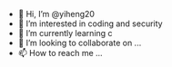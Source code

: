 - 👋 Hi, I’m @yiheng20
- 👀 I’m interested in coding and security
- 🌱 I’m currently learning c
- 💞️ I’m looking to collaborate on ...
- 📫 How to reach me ...

<!---
yiheng20/yiheng20 is a ✨ special ✨ repository because its `README.md` (this file) appears on your GitHub profile.
You can click the Preview link to take a look at your changes.
--->
